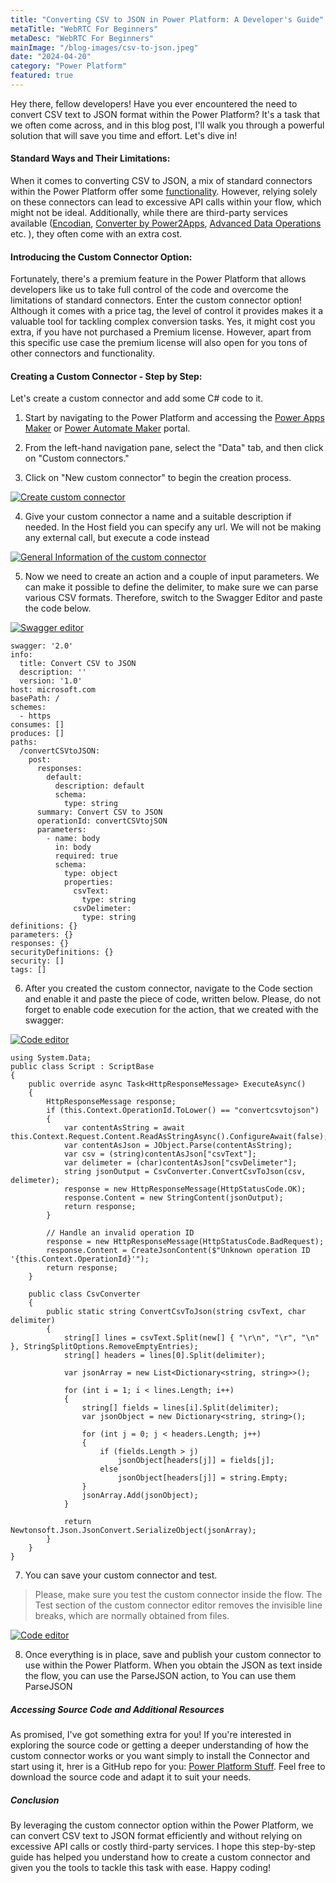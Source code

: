 ```yaml
---
title: "Converting CSV to JSON in Power Platform: A Developer's Guide"
metaTitle: "WebRTC For Beginners"
metaDesc: "WebRTC For Beginners"
mainImage: "/blog-images/csv-to-json.jpeg"
date: "2024-04-20"
category: "Power Platform"
featured: true
---
```


Hey there, fellow developers! Have you ever encountered the need to convert CSV text to JSON format within the Power Platform? It's a task that we often come across, and in this blog post, I'll walk you through a powerful solution that will save you time and effort. Let's dive in!

#### Standard Ways and Their Limitations:
When it comes to converting CSV to JSON, a mix of standard connectors within the Power Platform offer some <a href="https://www.tachytelic.net/2021/02/power-automate-parse-csv/" target="_blank">functionality</a>. However, relying solely on these connectors can lead to excessive API calls within your flow, which might not be ideal. Additionally, while there are third-party services available (<a href="https://learn.microsoft.com/en-us/connectors/encodiandocumentmanager/" target="_blank">Encodian</a>, <a href="https://learn.microsoft.com/en-us/connectors/converterbypower2apps/" target="_blank">Converter by Power2Apps</a>,
<a href="https://learn.microsoft.com/en-us/connectors/advanceddataoperatio/" target="_blank">Advanced Data Operations
</a> etc. ), they often come with an extra cost.

#### Introducing the Custom Connector Option:

Fortunately, there's a premium feature in the Power Platform that allows developers like us to take full control of the code and overcome the limitations of standard connectors. Enter the custom connector option! Although it comes with a price tag, the level of control it provides makes it a valuable tool for tackling complex conversion tasks. Yes, it might cost you extra, if you have not purchased a Premium license. However, apart from this specific use case the premium license will also open for you tons of other connectors and functionality.

#### Creating a Custom Connector - Step by Step:

Let's create a custom connector and add some C# code to it. 
  1. Start by navigating to the Power Platform and accessing the <a href="https://make.powerapps.com/" target="_blank">Power Apps Maker</a> or <a href="https://make.powerautomate.com/" target="_blank">Power Automate Maker</a> portal.
  2. From the left-hand navigation pane, select the "Data" tab, and then click on "Custom connectors."

  3. Click on "New custom connector" to begin the creation process.

  [![Create custom connector](/blog-images/csv-to-json-01.png)](/blog-images/csv-to-json-01.png)

  4. Give your custom connector a name and a suitable description if needed. In the Host field you can specify any url. We will not be making any external call, but execute a code instead

[![General Information of the custom connector](/blog-images/csv-to-json-02.png)](/blog-images/csv-to-json-02.png)

  5. Now we need to create an action and a couple of input parameters. We can make it possible to define the delimiter, to make sure we can parse various CSV formats. Therefore, switch to the Swagger Editor and paste the code below.

[![Swagger editor](/blog-images/csv-to-json-03.png)](/blog-images/csv-to-json-03.png)

```
swagger: '2.0'
info:
  title: Convert CSV to JSON
  description: ''
  version: '1.0'
host: microsoft.com
basePath: /
schemes:
  - https
consumes: []
produces: []
paths:
  /convertCSVtoJSON:
    post:
      responses:
        default:
          description: default
          schema:
            type: string
      summary: Convert CSV to JSON
      operationId: convertCSVtojSON
      parameters:
        - name: body
          in: body
          required: true
          schema:
            type: object
            properties:
              csvText:
                type: string
              csvDelimeter:
                type: string
definitions: {}
parameters: {}
responses: {}
securityDefinitions: {}
security: []
tags: []
```

  6. After you created the custom connector, navigate to the Code section and enable it and paste the piece of code, written below. Please, do not forget to enable code execution for the action, that we created with the swagger:

[![Code editor](/blog-images/csv-to-json-04.png)](/blog-images/csv-to-json-04.png)

```
using System.Data;
public class Script : ScriptBase
{
    public override async Task<HttpResponseMessage> ExecuteAsync()
    {
        HttpResponseMessage response;
        if (this.Context.OperationId.ToLower() == "convertcsvtojson")
        {
            var contentAsString = await this.Context.Request.Content.ReadAsStringAsync().ConfigureAwait(false);
            var contentAsJson = JObject.Parse(contentAsString);
            var csv = (string)contentAsJson["csvText"];
            var delimeter = (char)contentAsJson["csvDelimeter"];
            string jsonOutput = CsvConverter.ConvertCsvToJson(csv, delimeter);
            response = new HttpResponseMessage(HttpStatusCode.OK);
            response.Content = new StringContent(jsonOutput);
            return response;
        }

        // Handle an invalid operation ID
        response = new HttpResponseMessage(HttpStatusCode.BadRequest);
        response.Content = CreateJsonContent($"Unknown operation ID '{this.Context.OperationId}'");
        return response;
    }

    public class CsvConverter
    {
        public static string ConvertCsvToJson(string csvText, char delimiter)
        {
            string[] lines = csvText.Split(new[] { "\r\n", "\r", "\n" }, StringSplitOptions.RemoveEmptyEntries);
            string[] headers = lines[0].Split(delimiter);

            var jsonArray = new List<Dictionary<string, string>>();

            for (int i = 1; i < lines.Length; i++)
            {
                string[] fields = lines[i].Split(delimiter);
                var jsonObject = new Dictionary<string, string>();

                for (int j = 0; j < headers.Length; j++)
                {
                    if (fields.Length > j)
                        jsonObject[headers[j]] = fields[j];
                    else
                        jsonObject[headers[j]] = string.Empty;
                }
                jsonArray.Add(jsonObject);
            }

            return Newtonsoft.Json.JsonConvert.SerializeObject(jsonArray);
        }
    }
}
```

  7. You can save your custom connector and test.


>  Please, make sure you test the custom connector inside the flow. The Test section of the custom connector editor removes the invisible line breaks, which are normally obtained from files.

[![Code editor](/blog-images/csv-to-json-05.png)](/blog-images/csv-to-json-05.png)

  8. Once everything is in place, save and publish your custom connector to use within the Power Platform. When you obtain the JSON as text inside the flow, you can use the ParseJSON action, to  You can use them ParseJSON 

##### Accessing Source Code and Additional Resources
As promised, I've got something extra for you! If you're interested in exploring the source code or getting a deeper understanding of how the custom connector works or you want simply to install the Connector and start using it, hrer is a GitHub repo for you: <a href="https://github.com/dudelis/power-platform-stuff" target="_blank">Power Platform Stuff</a>. Feel free to download the source code and adapt it to suit your needs.

##### Conclusion
By leveraging the custom connector option within the Power Platform, we can convert CSV text to JSON format efficiently and without relying on excessive API calls or costly third-party services. I hope this step-by-step guide has helped you understand how to create a custom connector and given you the tools to tackle this task with ease. Happy coding!
